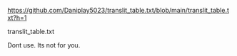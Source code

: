 https://github.com/Daniplay5023/translit_table.txt/blob/main/translit_table.txt?h=1



translit_table.txt



Dont use. Its not for you.
